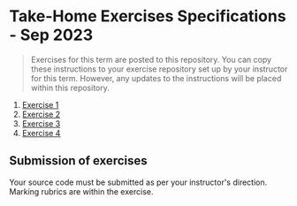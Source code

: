 # Take-Home Exercises Specifications - Sep 2023

> Exercises for this term are posted to this repository. You can copy these instructions to your exercise repository set up by your instructor for this term. However, any updates to the instructions will be placed within this repository.

1. [Exercise 1](./Exercise1/README.md)
1. [Exercise 2](./Exercise2/README.md)
1. [Exercise 3](./Exercise3/README.md)
1. [Exercise 4](./Exercise4/README.md)


## Submission of exercises

Your source code must be submitted as per your instructor's direction. Marking rubrics are within the exercise.

